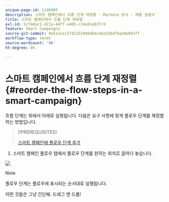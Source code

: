 ```yaml
---
unique-page-id: 1146985
description: 스마트 캠페인에서 흐름 단계 재정렬 - Marketo 문서 - 제품 설명서
title: 스마트 캠페인에서 흐름 단계 재정렬
exl-id: 5cf4dac1-d21a-44ff-a485-c24a91e83fc9
feature: Smart Campaigns
source-git-commit: 9e51ece12742152040dbbcb6a1584fba28e863ff
workflow-type: tm+mt
source-wordcount: '96'
ht-degree: 0%

---
```


# 스마트 캠페인에서 흐름 단계 재정렬 {#reorder-the-flow-steps-in-a-smart-campaign}

흐름 단계는 위에서 아래로 실행됩니다. 다음은 요구 사항에 맞게 플로우 단계를 재정렬하는 방법입니다.

>[!PREREQUISITES]
>
>[스마트 캠페인에 플로우 단계 추가](/help/marketo/product-docs/core-marketo-concepts/smart-campaigns/flow-actions/add-a-flow-step-to-a-smart-campaign.md)

1. 스마트 캠페인 플로우 탭에서 플로우 단계를 원하는 위치로 끌어다 놓습니다.

![](assets/image2014-9-22-13-3a49-3a11.png)

>[!NOTE]
>
>플로우 단계는 플로우에 표시되는 순서대로 실행됩니다.

어떤 것들은 그냥 간단해. 드래그 앤 드롭!
